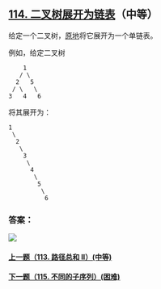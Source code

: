 ## [114. 二叉树展开为链表](https://leetcode-cn.com/problems/flatten-binary-tree-to-linked-list/)（中等）

给定一个二叉树，[原地](https://baike.baidu.com/item/原地算法/8010757)将它展开为一个单链表。



例如，给定二叉树

```
    1
   / \
  2   5
 / \   \
3   4   6
```

将其展开为：

```
1
 \
  2
   \
    3
     \
      4
       \
        5
         \
          6
```



### 答案：



![](https://img-blog.csdnimg.cn/20200807155236311.png)

#### [上一题（113. 路径总和 II）(中等)](https://github.com/sdwwld/leetCode/blob/master/src/main/java/com/wld/java/leetcode/leetCode0113.md)

#### [下一题（115. 不同的子序列）(困难)](https://github.com/sdwwld/leetCode/blob/master/src/main/java/com/wld/java/leetcode/leetCode0115.md)
